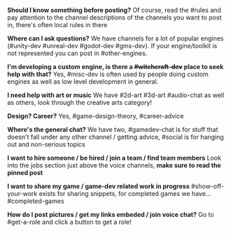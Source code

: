 **Should I know something before posting?**
Of course, read the #rules and pay attention to the channel descriptions of the channels you want to post in, there's often local rules in there

**Where can I ask questions?**
We have channels for a lot of popular engines (#unity-dev #unreal-dev #godot-dev #gms-dev). If your engine/toolkit is not represented you can post in #other-engines.

**I'm developing a custom engine, is there a ~~#witchcraft-dev~~ place to seek help with that?**
Yes, #misc-dev is often used by people doing custom engines as well as low level development in general.

**I need help with art or music**
We have #2d-art #3d-art #audio-chat  as well as others, look through the creative arts category!

**Design? Career?**
Yes, #game-design-theory, #career-advice 

**Where's the general chat?**
We have two, #gamedev-chat is for stuff that doesn't fall under any other channel / getting advice, #social is for hanging out and non-serious topics

**I want to hire someone / be hired / join a team / find team members**
Look into the jobs section just above the voice channels, **make sure to read the pinned post**

**I want to share my game / game-dev related work in progress**
#show-off-your-work exists for sharing snippets, for completed games we have... #completed-games

**How do I post pictures / get my links embeded / join voice chat?**
Go to #get-a-role and click a button to get a role!
